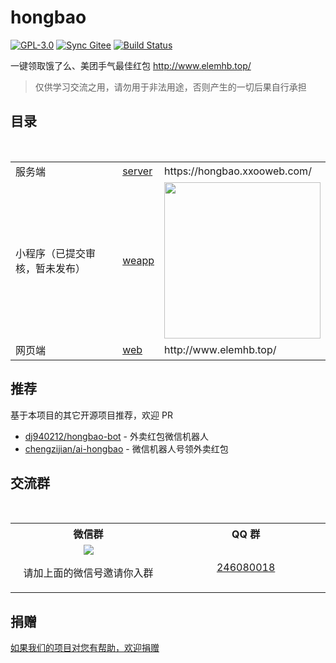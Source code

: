 # hongbao

[![GPL-3.0](https://img.shields.io/badge/license-GPL--3.0-blue.svg)](LICENSE)
[![Sync Gitee](https://img.shields.io/badge/sync-gitee-green.svg)](https://gitee.com/game-helper/eleme)
[![Build Status](https://travis-ci.org/game-helper/hongbao.svg?branch=master)](https://travis-ci.org/game-helper/hongbao)

一键领取饿了么、美团手气最佳红包 http://www.elemhb.top/

> 仅供学习交流之用，请勿用于非法用途，否则产生的一切后果自行承担

## 目录

<table>
  <tr>
    <td>服务端</td>
    <td><a href="server">server</a></td>
    <td>https://hongbao.xxooweb.com/</td>
  </tr>
  <tr></tr>
  <tr>
    <td>小程序（已提交审核，暂未发布）</td>
    <td><a href="weapp">weapp</a></td>
    <td><img width="250" src="https://user-images.githubusercontent.com/8413791/36715980-a83644b8-1bd3-11e8-8c4f-f7554cc6936c.png"></td>
  </tr>
  <tr></tr>
  <tr>
    <td>网页端</td>
    <td><a href="web">web</a></td>
    <td>http://www.elemhb.top/</td>
  </tr>
</table>

## 推荐

基于本项目的其它开源项目推荐，欢迎 PR

- [dj940212/hongbao-bot](https://github.com/dj940212/hongbao-bot) - 外卖红包微信机器人
- [chengzijian/ai-hongbao](https://github.com/chengzijian/ai-hongbao) - 微信机器人号领外卖红包

## 交流群

<table>
  <tr>
    <th>微信群</th>
    <th>QQ 群</th>
  </tr>
  <tr></tr>
  <tr>
    <td align="center" width="250">
      <img src="https://user-images.githubusercontent.com/8413791/36705353-b2bf4c4c-1b9f-11e8-9c8c-be67de500ad2.png"><p>请加上面的微信号邀请你入群</p>
    </td>
    <td align="center" width="250"><a href="https://shang.qq.com/wpa/qunwpa?idkey=ce7ff4d1b5050c3bafff8f16c3cae4b1eec37916053865b86527347d680e03ec">246080018</a></td>
  </tr>
</table>

## 捐赠

[如果我们的项目对您有帮助，欢迎捐赠](https://github.com/game-helper/donate)
